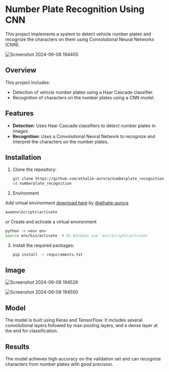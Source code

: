 # Number Plate Recognition Using CNN

This project implements a system to detect vehicle number plates and recognize the characters on them using Convolutional Neural Networks (CNN).

![Screenshot 2024-06-08 194405](https://github.com/athalie-aurora/numberplate_recognition/assets/119656945/7d374e7b-83e6-4268-9d6b-d4e8f5257d23)

## Overview

This project includes:

- Detection of vehicle number plates using a Haar Cascade classifier.
- Recognition of characters on the number plates using a CNN model.

## Features

- **Detection**: Uses Haar Cascade classifiers to detect number plates in images.
- **Recognition**: Uses a Convolutional Neural Network to recognize and interpret the characters on the number plates.

## Installation

1. Clone the repository:

   ```sh
   git clone https://github.com/athalie-aurora/numberplate_recognition.git
   cd numberplate_recognition
   ```

2. Environment

 Add virtual environment [download here](https://drive.google.com/drive/folders/1yNgtb8TlkLglAlH8y4ycsIATHwsL5Whv?usp=sharing) by [@athalie-aurora](https://github.com/athalie-aurora)

   ```sh
   auwenv\Scripts\activate
   ```

  or Create and activate a virtual environment 

   ```sh
   python -m venv env
   source env/bin/activate  # On Windows use `env\Scripts\activate`
   ```

3. Install the required packages:
   ```sh
   pip install -r requirements.txt
   ```

## Image


![Screenshot 2024-06-08 194526](https://github.com/athalie-aurora/numberplate_recognition/assets/119656945/1221b427-8146-4cb9-bbdc-a7088a699dfd)

![Screenshot 2024-06-08 194550](https://github.com/athalie-aurora/numberplate_recognition/assets/119656945/869eaea2-1d5e-4acb-ac98-fb9970259d34)




## Model

The model is built using Keras and TensorFlow. It includes several convolutional layers followed by max-pooling layers, and a dense layer at the end for classification.

## Results

The model achieves high accuracy on the validation set and can recognize characters from number plates with good precision.
